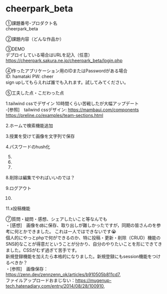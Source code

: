 # cheerpark_beta  
①課題番号-プロダクト名  
cheerpark_beta  

②課題内容（どんな作品か）  
 

③DEMO  
デプロイしている場合はURLを記入（任意） https://cheerpark.sakura.ne.jp/cheerpark_beta/login.php  

④作ったアプリケーション用のIDまたはPasswordがある場合    
ID: hamataki
PW: cheer  
sign upしてもらえれば誰でも入れます。試してみてください。  

⑤工夫した点・こだわった点  

1.tailwind cssでデザイン 10時間くらい苦戦したが大幅アップデート  
-[参照]　tailwind cssデザイン: https://mambaui.com/components  
https://preline.co/examples/team-sections.html  

2.ホームで検索機能追加

3.授業を受けて画像を文字列で保存  

4.パスワードのhush化   
 
5.   

6.  

7.   

8.削除は編集でやればいいのでは？  

9.ログアウト  

10.    

11.x投稿機能  

⑦質問・疑問・感想、シェアしたいこと等なんでも  
・[感想]　画像を㏈に保存、取り出しが難しかったですが，同期の皆さんのを参考に何とかできました。
これは一人ではできないです😭  
個人的にやっとphpで何ができるのか、特に投稿・更新・削除（CRUD）機能のSNS的なことが得意だということが分かり、自分のやりたいことを形にできてきました。CSSがむず過ぎて苦手です。  
新規登録機能を加えたら本格的になりました。新規登録にもsession機能をつけるべきか？  
・[参照]　画像保存：https://zenn.dev/zennzenn_ok/articles/b910505b811cd7,  
ファイルアップロードおまじない：https://mugenup-tech.hatenadiary.com/entry/2014/08/28/100910,  
